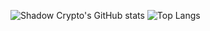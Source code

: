 ![Shadow Crypto's GitHub stats](https://github-readme-stats.vercel.app/api?username=shadowcrypto1&show_icons=true&count_private=true&theme=radical)
![Top Langs](https://github-readme-stats.vercel.app/api/top-langs/?username=shadowcrypto1)
